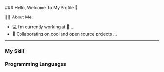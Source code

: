 <html>
 <head>
  <link rel="stylesheet" href="./styles/styles.css"> 
</head>
 <body>
 ### Hello, Welcome To My Profile 👋

<div>
     <div>
         <p class='about-text'>🧑‍💼 About Me:</p>
     <ul>
        <li>💻 I’m currently working at 👀 ...</li>
        <li>👯 Collaborating on cool and open source projects ...</li>
     </ul>
     </div>
</div>

<hr/>
  <div>
  <h3>My Skill</h3>
     <div>
     <h3>Programming Languages</h3>
     </div>
     
  </div>

 </body>
</html>
